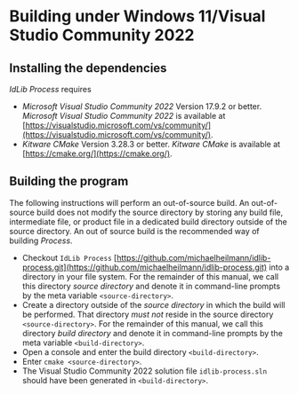 # Building under Windows 11/Visual Studio Community 2022

## Installing the dependencies

*IdLib Process* requires
- *Microsoft Visual Studio Community 2022* Version 17.9.2 or better.
  *Microsoft Visual Studio Community 2022* is available at [https://visualstudio.microsoft.com/vs/community/](https://visualstudio.microsoft.com/vs/community/).
- *Kitware CMake* Version 3.28.3 or better.
  *Kitware CMake* is available at [https://cmake.org/](https://cmake.org/).

## Building the program
The following instructions will perform an out-of-source build. An out-of-source build does not modify the source directory
by storing any build file, intermediate file, or product file in a dedicated build directory outside of the source directory.
An out of source build is the recommended way of building *Process*.

- Checkout `IdLib Process` [https://github.com/michaelheilmann/idlib-process.git](https://github.com/michaelheilmann/idlib-process.git) into a directory in your file system.
  For the remainder of this manual, we call this directory *source directory* and denote it in command-line prompts by the meta variable `<source-directory>`.
- Create a directory outside of the *source directory* in which the build will be performed.
  That directory *must not* reside in the source directory `<source-directory>`.
  For the remainder of this manual, we call this directory *build directory* and denote it in command-line prompts by the meta variable `<build-directory>`.
- Open a console and enter the build directory `<build-directory>`.
- Enter `cmake <source-directory>`.
- The Visual Studio Community 2022 solution file `idlib-process.sln` should have been generated in `<build-directory>`.
